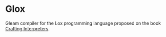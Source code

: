 # Glox

Gleam compiler for the Lox programming language proposed on the book [Crafting Interpreters](https://craftinginterpreters.com/contents.html).

